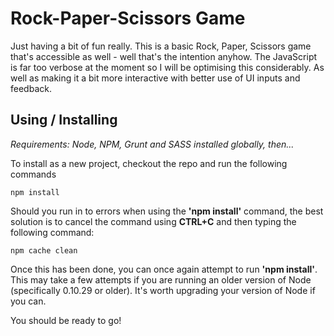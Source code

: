 # Rock-Paper-Scissors Game

Just having a bit of fun really. This is a basic Rock, Paper, Scissors game that's accessible as well - well that's the intention anyhow. The JavaScript is far too verbose at the moment so I will be optimising this considerably. As well as making it a bit more interactive with better use of UI inputs and feedback.


## Using / Installing
*Requirements: Node, NPM, Grunt and SASS installed globally, then...*

To install as a new project, checkout the repo and run the following commands

```
npm install
```

Should you run in to errors when using the **'npm install'** command, the best solution is to cancel the command using **CTRL+C** and then typing the following command:

```
npm cache clean
```

Once this has been done, you can once again attempt to run **'npm install'**. This may take a few attempts if you are running an older version of Node (specifically 0.10.29 or older). It's worth upgrading your version of Node if you can.

You should be ready to go!
